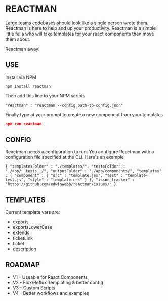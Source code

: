 REACTMAN
========
Large teams codebases should look like a single person wrote them. Reactman is
here to help and up your productivity. Reactman is a simple little fella who
will take templates for your react components then move them about.

Reactman away!

USE
---

Install via NPM

`npm install reactman`

Then add this line to your NPM scripts

`
"reactman" : "reactman --config path-to-config.json"
`

Finally type at your prompt to create a new component from your templates

```json
npm run reactman
```

CONFIG
------
Reactman needs a configuration to run. You configure Reactman
with a configuration file specified at the CLI. Here's an example

`
{
  "templatesFolder" : "./templates/",
  "testsFolder" : "./app/__tests__/",
  "outputFolder" : "./app/components/",
  "templates" : {
    "component" : {
      "src" : "template.jsx",
      "test" : "template-test.js",
      "style" : "template.css"
    }
  },
  "issue_tracker" : "https://github.com/edwinwebb/reactman/issues/"
}
`

TEMPLATES
------
Current template vars are:

* exports
* exportsLowerCase
* extends
* ticketLink
* ticket
* description

ROADMAP
-------
* V1 - Useable for React Components
* V2 - Flux/Reflux Templating & better config
* V3 - Custom Scripts
* V4 - Better workflows and examples
